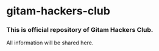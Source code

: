 # gitam-hackers-club
### This is official repository of Gitam Hackers Club.
All information will be shared here.

